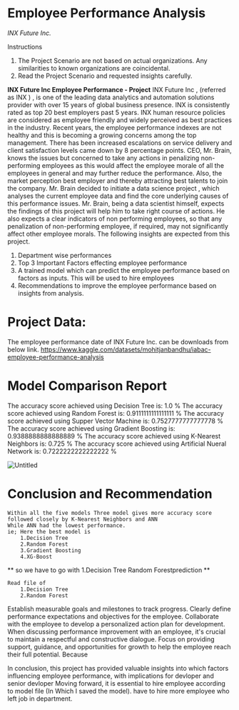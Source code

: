 # **Employee Performance Analysis**
*INX Future Inc.*

Instructions
1. The Project Scenario are not based on actual organizations. Any similarities to known organizations are coincidental.
2. Read the Project Scenario and requested insights carefully.



**INX Future Inc Employee Performance - Project**
INX Future Inc , (referred as INX ) , is one of the leading data analytics and automation solutions provider with over 15 years of global business presence. INX is consistently rated as top 20 best employers past 5 years. INX human resource policies are considered as employee friendly and widely perceived as best practices in the industry.
Recent years, the employee performance indexes are not healthy and this is becoming a growing concerns among the top management. There has been increased escalations on service delivery and client satisfaction levels came down by 8 percentage points.
CEO, Mr. Brain, knows the issues but concerned to take any actions in penalizing non-performing employees as this would affect the employee morale of all the employees in general and may further reduce the performance. Also, the market perception best employer and thereby attracting best talents to join the company.
Mr. Brain decided to initiate a data science project , which analyses the current employee data and find the core underlying causes of this performance issues. Mr. Brain, being a data scientist himself, expects the findings of this project will help him to take right course of actions. He also expects a clear indicators of non performing employees, so that any penalization of non-performing employee, if required, may not significantly affect other employee morals.
The following insights are expected from this project.
1. Department wise performances
2. Top 3 Important Factors effecting employee performance
3. A trained model which can predict the employee performance based on factors as inputs. This will be used to hire employees
4. Recommendations to improve the employee performance based on insights from analysis.


# Project Data:
The employee performance date of INX Future Inc. can be downloads from below link.
https://www.kaggle.com/datasets/mohitjanbandhu/iabac-employee-performance-analysis


# Model Comparison Report 
The accuracy score achieved using Decision Tree is: 1.0 %
The accuracy score achieved using Random Forest is: 0.9111111111111111 %
The accuracy score achieved using Supper Vector Machine is: 0.7527777777777778 %
The accuracy score achieved using Gradient Boosting is: 0.9388888888888889 %
The accuracy score achieved using K-Nearest Neighbors is: 0.725 %
The accuracy score achieved using Artificial Nueral Network is: 0.7222222222222222 %

![Untitled](https://github.com/MJanbandhu/IABAC-Employee-Performance-Analysis-INX-Future-Inc./assets/69210761/e27088b4-7016-457a-bb63-a33998c1b965)




# Conclusion and Recommendation

    Within all the five models Three model gives more accuracy score followed closely by K-Nearest Neighbors and ANN
    While ANN had the lowest performance.
    ie; Here the best model is
        1.Decision Tree
        2.Random Forest
        3.Gradient Boosting
        4.XG-Boost

** so we have to go with 1.Decision Tree Random Forestprediction **

    Read file of
        1.Decision Tree
        2.Random Forest

Establish measurable goals and milestones to track progress. Clearly define performance expectations and objectives for the employee. Collaborate with the employee to develop a personalized action plan for development. When discussing performance improvement with an employee, it's crucial to maintain a respectful and constructive dialogue. Focus on providing support, guidance, and opportunities for growth to help the employee reach their full potential. Because

In conclusion, this project has provided valuable insights into which factors influencing employee performance, with implications for devloper and senior devloper Moving forward, it is essential to hire employee according to model file (In Which I saved the model). have to hire more employee who left job in department.

